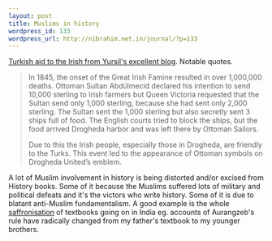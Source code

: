 ```yaml
--- 
layout: post
title: Muslims in history
wordpress_id: 133
wordpress_url: http://nibrahim.net.in/journal/?p=133
---
```

<a href="http://www.yursil.com/blog/2007/11/ottoman-aid-to-the-irish/">Turkish aid to the Irish from Yursil's excellent blog</a>. 
Notable quotes.
<blockquote>
In 1845, the onset of the Great Irish Famine resulted in over 1,000,000 deaths. Ottoman Sultan Abdülmecid declared his intention to send 10,000 sterling to Irish farmers but Queen Victoria requested that the Sultan send only 1,000 sterling, because she had sent only 2,000 sterling. The Sultan sent the 1,000 sterling but also secretly sent 3 ships full of food. The English courts tried to block the ships, but the food arrived Drogheda harbor and was left there by Ottoman Sailors.

Due to this the Irish people, especially those in Drogheda, are friendly to the Turks. This event led to the appearance of Ottoman symbols on Drogheda United’s emblem.</blockquote>

A lot of Muslim involvement in history is being distorted and/or excised from History books. Some of it because the Muslims suffered lots of military and political defeats and it's the victors who write history. Some of it is due to blatant anti-Muslim fundamentalism. A good example is the whole <a href="http://www.hinduonnet.com/2001/07/22/stories/0222000v.htm">saffronisation</a> of textbooks going on in India eg. accounts of Aurangzeb's rule have radically changed from my father's textbook to my younger brothers. 
